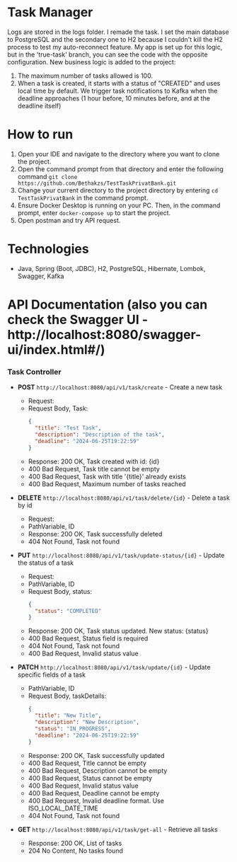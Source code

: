 # Task Manager

Logs are stored in the logs folder. I remade the task. I set the main database to PostgreSQL and the secondary one to H2 because I couldn't kill the H2 process to test my auto-reconnect feature. My app is set up for this logic, but in the 'true-task' branch, you can see the code with the opposite configuration. New business logic is added to the project:
1. The maximum number of tasks allowed is 100.
2. When a task is created, it starts with a status of "CREATED" and uses local time by default. We trigger task notifications to Kafka when the deadline approaches (1 hour before, 10 minutes before, and at the deadline itself)

# **How to run**
1. Open your IDE and navigate to the directory where you want to clone the project.
2. Open the command prompt from that directory and enter the following command
   ```git clone https://github.com/Bethakzs/TestTaskPrivatBank.git```
3. Change your current directory to the project directory by entering ```cd TestTaskPrivatBank``` in the command prompt.
4. Ensure Docker Desktop is running on your PC. Then, in the command prompt, enter ```docker-compose up``` to start the project.
5. Open postman and try API request.

# **Technologies**
- Java, Spring (Boot, JDBC), H2, PostgreSQL, Hibernate, Lombok, Swagger, Kafka

# **API Documentation** (also you can check the Swagger UI - http://localhost:8080/swagger-ui/index.html#/)

### **Task Controller**

- **POST** `http://localhost:8080/api/v1/task/create` - Create a new task
    - Request:
    - Request Body, Task:
      ```json
      {
        "title": "Test Task",
        "description": "Description of the task",
        "deadline": "2024-06-25T19:22:59"
      }
      ```
    - Response: 200 OK, Task created with id: {id}
    - 400 Bad Request, Task title cannot be empty
    - 400 Bad Request, Task with title '{title}' already exists
    - 400 Bad Request, Maximum number of tasks reached


- **DELETE** `http://localhost:8080/api/v1/task/delete/{id}` - Delete a task by id
    - Request:
    - PathVariable, ID
    - Response: 200 OK, Task successfully deleted
    - 404 Not Found, Task not found


- **PUT** `http://localhost:8080/api/v1/task/update-status/{id}` - Update the status of a task
    - Request:
    - PathVariable, ID
    - Request Body, status:
      ```json
      {
        "status": "COMPLETED"
      }
        ```
    - Response: 200 OK, Task status updated. New status: {status}
    - 400 Bad Request, Status field is required
    - 404 Not Found, Task not found
    - 400 Bad Request, Invalid status value
     

- **PATCH** `http://localhost:8080/api/v1/task/update/{id}` - Update specific fields of a task
    - PathVariable, ID
    - Request Body, taskDetails:
      ```json
      {
        "title": "New Title",
        "description": "New Description",
        "status": "IN_PROGRESS",
        "deadline": "2024-06-25T19:22:59"
      }
      ```
    - Response: 200 OK, Task successfully updated
    - 400 Bad Request, Title cannot be empty
    - 400 Bad Request, Description cannot be empty
    - 400 Bad Request, Status cannot be empty
    - 400 Bad Request, Invalid status value
    - 400 Bad Request, Deadline cannot be empty
    - 400 Bad Request, Invalid deadline format. Use ISO_LOCAL_DATE_TIME
    - 404 Not Found, Task not found


- **GET** `http://localhost:8080/api/v1/task/get-all` - Retrieve all tasks
    - Response: 200 OK, List of tasks
    - 204 No Content, No tasks found

